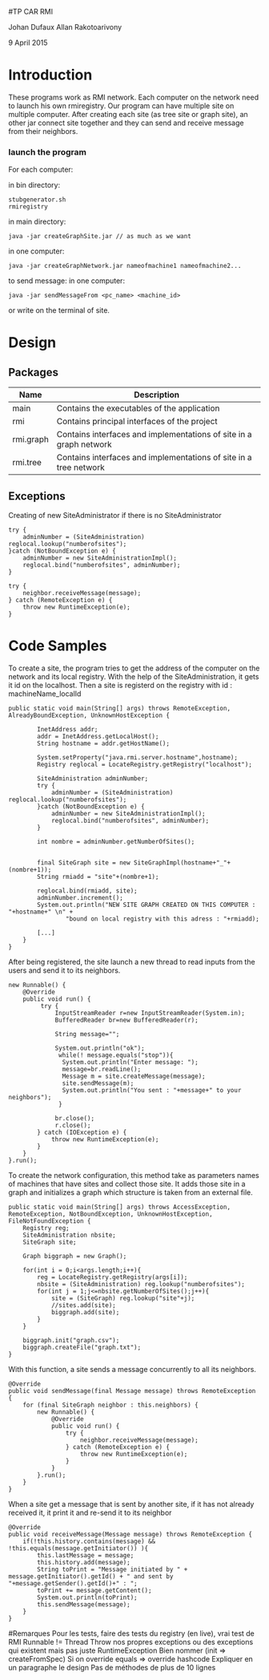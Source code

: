 

#TP CAR RMI 

Johan Dufaux
Allan Rakotoarivony

9 April 2015

# Introduction

These programs work as RMI network. 
Each computer on the network need to launch his own rmiregistry.
Our program can have multiple site on multiple computer. After creating each site (as tree site or graph site), an other jar connect site together and they can send and receive message from their neighbors.

### launch the program
For each computer:

in bin directory:
```
stubgenerator.sh
rmiregistry
```
in main directory:
```
java -jar createGraphSite.jar // as much as we want
```


in one computer:
```
java -jar createGraphNetwork.jar nameofmachine1 nameofmachine2...
```

to send message:
in one computer:
```
java -jar sendMessageFrom <pc_name> <machine_id>
```
or write on the terminal of site.

# Design

## Packages
| Name | Description |
|-----|-------------|
|main|Contains the executables of the application|
|rmi|Contains principal interfaces of the project|
|rmi.graph|Contains interfaces and implementations of site in a graph network|
|rmi.tree|Contains interfaces and implementations of site in a tree network|


## Exceptions

Creating of new SiteAdministrator if there is no SiteAdministrator
```
try {
	adminNumber = (SiteAdministration) reglocal.lookup("numberofsites");
}catch (NotBoundException e) {
	adminNumber = new SiteAdministrationImpl();
	reglocal.bind("numberofsites", adminNumber);
}
```


```
try {
	neighbor.receiveMessage(message);
} catch (RemoteException e) {
	throw new RuntimeException(e);
}
```



# Code Samples


To create a site, the program tries to get the address of the computer on the network and its local registry. With the help of the SiteAdministration, it gets it id on the localhost. Then a site is registerd on the registry with id : machineName_localId
```
public static void main(String[] args) throws RemoteException, AlreadyBoundException, UnknownHostException {
		
		InetAddress addr;
		addr = InetAddress.getLocalHost();
		String hostname = addr.getHostName();
	    
		System.setProperty("java.rmi.server.hostname",hostname);
		Registry reglocal = LocateRegistry.getRegistry("localhost");
		
		SiteAdministration adminNumber;
		try {
			adminNumber = (SiteAdministration) reglocal.lookup("numberofsites");
		}catch (NotBoundException e) {
			adminNumber = new SiteAdministrationImpl();
			reglocal.bind("numberofsites", adminNumber);
		}
		
		int nombre = adminNumber.getNumberOfSites();
			
			
		final SiteGraph site = new SiteGraphImpl(hostname+"_"+(nombre+1));
		String rmiadd = "site"+(nombre+1);
		
		reglocal.bind(rmiadd, site);
		adminNumber.increment();
		System.out.println("NEW SITE GRAPH CREATED ON THIS COMPUTER : "+hostname+" \n" +
				"bound on local registry with this adress : "+rmiadd);
		
		[...]
	}
}
```

After being registered, the site launch a new thread to read inputs from the users and send it to its neighbors.
```
new Runnable() {
	@Override
	public void run() {
		 try {
			 InputStreamReader r=new InputStreamReader(System.in);  
			 BufferedReader br=new BufferedReader(r);  
			  
			 String message="";  
			  
			 System.out.println("ok");
			  while(! message.equals("stop")){  
			   System.out.println("Enter message: ");  
			   message=br.readLine();
			   Message m = site.createMessage(message);
			   site.sendMessage(m);
			   System.out.println("You sent : "+message+" to your neighbors");  
			  }  
			  
			 br.close();  
			 r.close(); 
		} catch (IOException e) {
			throw new RuntimeException(e);
		}  
	}
}.run();
```

To create the network configuration, this method take as parameters names of machines that have sites and collect those site. It adds those site in a graph and initializes  a graph which structure is taken from an external file.


```
public static void main(String[] args) throws AccessException, RemoteException, NotBoundException, UnknownHostException, FileNotFoundException {	
	Registry reg;
	SiteAdministration nbsite;
	SiteGraph site;

	Graph biggraph = new Graph();
	
	for(int i = 0;i<args.length;i++){
		reg = LocateRegistry.getRegistry(args[i]);
		nbsite = (SiteAdministration) reg.lookup("numberofsites");
		for(int j = 1;j<=nbsite.getNumberOfSites();j++){
			site = (SiteGraph) reg.lookup("site"+j);
			//sites.add(site);
			biggraph.add(site);
		}
	}

	biggraph.init("graph.csv");
	biggraph.createFile("graph.txt");
}

```



With this function, a site sends a message concurrently to all its neighbors.
```
@Override
public void sendMessage(final Message message) throws RemoteException {
	for (final SiteGraph neighbor : this.neighbors) {
		new Runnable() {
			@Override
			public void run() {
				try {
					neighbor.receiveMessage(message);
				} catch (RemoteException e) {
					throw new RuntimeException(e);
				}
			}
		}.run();
	}
}
```


When a site get a message that is sent by another site, if it has not already received it, it print it and re-send it to its neighbor
```
@Override
public void receiveMessage(Message message) throws RemoteException {		
	if(!this.history.contains(message) && !this.equals(message.getInitiator()) ){
		this.lastMessage = message;
		this.history.add(message);
		String toPrint = "Message initiated by " + message.getInitiator().getId() + " and sent by "+message.getSender().getId()+" : ";
		toPrint += message.getContent();
		System.out.println(toPrint);
		this.sendMessage(message);
	}
}

```
#Remarques
Pour les tests, faire des tests du registry (en live), vrai test de RMI
Runnable != Thread
Throw nos propres exceptions ou des exceptions qui existent mais pas juste RuntimeException
Bien nommer (init => createFromSpec)
Si on override equals => override hashcode
Expliquer en un paragraphe le design
Pas de méthodes de plus de 10 lignes



